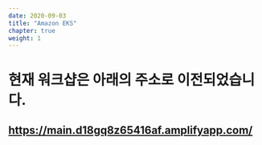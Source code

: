 ```yaml
---
date: 2020-09-03
title: "Amazon EKS"
chapter: true
weight: 1
---
```


# 현재 워크샵은 아래의 주소로 이전되었습니다. 
## https://main.d18gq8z65416af.amplifyapp.com/